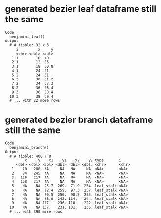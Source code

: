 # generated bezier leaf dataframe still the same

    Code
      benjamini_leaf()
    Output
      # A tibble: 32 x 3
         i         x     y
         <chr> <dbl> <dbl>
       1 1        10  40  
       2 1        12  35  
       3 1        18  30.8
       4 1        24  31  
       5 2        24  31  
       6 2        30  31.2
       7 2        34  37.3
       8 2        36  38.4
       9 3        36  38.4
      10 3        38  39.4
      # ... with 22 more rows

# generated bezier branch dataframe still the same

    Code
      benjamini_branch()
    Output
      # A tibble: 400 x 8
             x     y    x1    y1    x2    y2 type       i    
         <dbl> <dbl> <dbl> <dbl> <dbl> <dbl> <chr>      <chr>
       1    70   280  NA     NA   NA     NA  <NA>       <NA> 
       2    84   245  NA     NA   NA     NA  <NA>       <NA> 
       3   126   217  NA     NA   NA     NA  <NA>       <NA> 
       4   168   217  NA     NA   NA     NA  <NA>       <NA> 
       5    NA    NA  75.7  269.  71.9  254. leaf_stalk <NA> 
       6    NA    NA  82.4  259.  97.3  257. leaf_stalk <NA> 
       7    NA    NA  90.5  250.  90.5  235. leaf_stalk <NA> 
       8    NA    NA  98.8  242. 114.   244. leaf_stalk <NA> 
       9    NA    NA 107.   236. 110.   222. leaf_stalk <NA> 
      10    NA    NA 117.   231. 131.   235. leaf_stalk <NA> 
      # ... with 390 more rows

